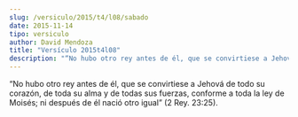 ```yaml
---
slug: /versiculo/2015/t4/l08/sabado
date: 2015-11-14
tipo: versiculo
author: David Mendoza
title: "Versículo 2015t4l08"
description: "“No hubo otro rey antes de él, que se convirtiese a Jehová de todo su corazón, de toda su alma y de todas sus fuerzas, conforme a toda la ley de Moisés; ni después de él nació otro igual” (2 Rey. 23:25)."
---
```


“No hubo otro rey antes de él, que se convirtiese a Jehová de todo su corazón, de toda su alma y de todas sus fuerzas, conforme a toda la ley de Moisés; ni después de él nació otro igual” (2 Rey. 23:25).

